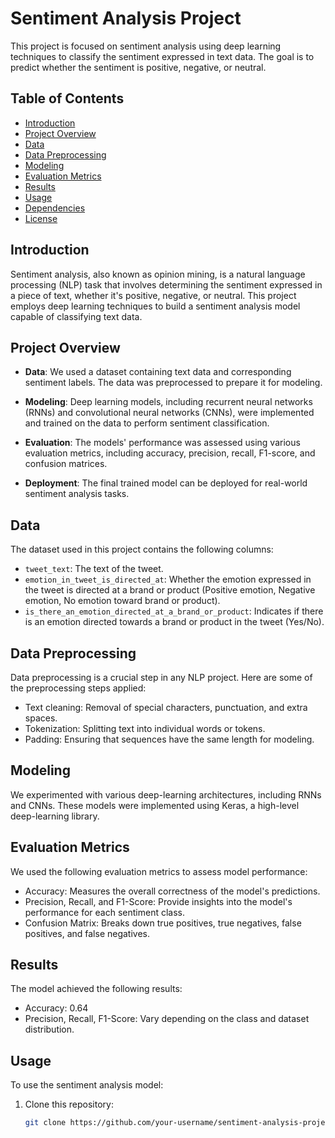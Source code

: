 # Sentiment Analysis Project

This project is focused on sentiment analysis using deep learning techniques to classify the sentiment expressed in text data. The goal is to predict whether the sentiment is positive, negative, or neutral.

## Table of Contents

- [Introduction](#introduction)
- [Project Overview](#project-overview)
- [Data](#data)
- [Data Preprocessing](#data-preprocessing)
- [Modeling](#modeling)
- [Evaluation Metrics](#evaluation-metrics)
- [Results](#results)
- [Usage](#usage)
- [Dependencies](#dependencies)
- [License](#license)

## Introduction

Sentiment analysis, also known as opinion mining, is a natural language processing (NLP) task that involves determining the sentiment expressed in a piece of text, whether it's positive, negative, or neutral. This project employs deep learning techniques to build a sentiment analysis model capable of classifying text data.

## Project Overview

- **Data**: We used a dataset containing text data and corresponding sentiment labels. The data was preprocessed to prepare it for modeling.

- **Modeling**: Deep learning models, including recurrent neural networks (RNNs) and convolutional neural networks (CNNs), were implemented and trained on the data to perform sentiment classification.

- **Evaluation**: The models' performance was assessed using various evaluation metrics, including accuracy, precision, recall, F1-score, and confusion matrices.

- **Deployment**: The final trained model can be deployed for real-world sentiment analysis tasks.

## Data

The dataset used in this project contains the following columns:

- `tweet_text`: The text of the tweet.
- `emotion_in_tweet_is_directed_at`: Whether the emotion expressed in the tweet is directed at a brand or product (Positive emotion, Negative emotion, No emotion toward brand or product).
- `is_there_an_emotion_directed_at_a_brand_or_product`: Indicates if there is an emotion directed towards a brand or product in the tweet (Yes/No).

## Data Preprocessing

Data preprocessing is a crucial step in any NLP project. Here are some of the preprocessing steps applied:

- Text cleaning: Removal of special characters, punctuation, and extra spaces.
- Tokenization: Splitting text into individual words or tokens.
- Padding: Ensuring that sequences have the same length for modeling.

## Modeling

We experimented with various deep-learning architectures, including RNNs and CNNs. These models were implemented using Keras, a high-level deep-learning library.

## Evaluation Metrics

We used the following evaluation metrics to assess model performance:

- Accuracy: Measures the overall correctness of the model's predictions.
- Precision, Recall, and F1-Score: Provide insights into the model's performance for each sentiment class.
- Confusion Matrix: Breaks down true positives, true negatives, false positives, and false negatives.

## Results

The model achieved the following results:

- Accuracy: 0.64
- Precision, Recall, F1-Score: Vary depending on the class and dataset distribution.

## Usage

To use the sentiment analysis model:

1. Clone this repository:

   ```bash
   git clone https://github.com/your-username/sentiment-analysis-project.git
